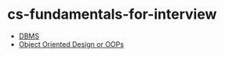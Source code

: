 # cs-fundamentals-for-interview

- [DBMS](./dmbs.org)
- [Object Oriented Design or OOPs](./object_oriented_design.org)
